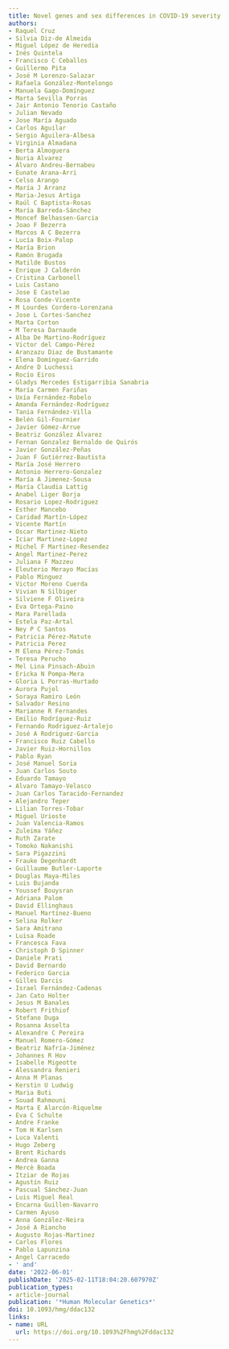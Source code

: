 ```yaml
---
title: Novel genes and sex differences in COVID-19 severity
authors:
- Raquel Cruz
- Silvia Diz-de Almeida
- Miguel López de Heredia
- Inés Quintela
- Francisco C Ceballos
- Guillermo Pita
- José M Lorenzo-Salazar
- Rafaela González-Montelongo
- Manuela Gago-Domínguez
- Marta Sevilla Porras
- Jair Antonio Tenorio Castaño
- Julian Nevado
- Jose María Aguado
- Carlos Aguilar
- Sergio Aguilera-Albesa
- Virginia Almadana
- Berta Almoguera
- Nuria Alvarez
- Álvaro Andreu-Bernabeu
- Eunate Arana-Arri
- Celso Arango
- María J Arranz
- Maria-Jesus Artiga
- Raúl C Baptista-Rosas
- María Barreda-Sánchez
- Moncef Belhassen-Garcia
- Joao F Bezerra
- Marcos A C Bezerra
- Lucía Boix-Palop
- María Brion
- Ramón Brugada
- Matilde Bustos
- Enrique J Calderón
- Cristina Carbonell
- Luis Castano
- Jose E Castelao
- Rosa Conde-Vicente
- M Lourdes Cordero-Lorenzana
- Jose L Cortes-Sanchez
- Marta Corton
- M Teresa Darnaude
- Alba De Martino-Rodríguez
- Victor del Campo-Pérez
- Aranzazu Diaz de Bustamante
- Elena Domínguez-Garrido
- Andre D Luchessi
- Rocío Eiros
- Gladys Mercedes Estigarribia Sanabria
- María Carmen Fariñas
- Uxía Fernández-Robelo
- Amanda Fernández-Rodríguez
- Tania Fernández-Villa
- Belén Gil-Fournier
- Javier Gómez-Arrue
- Beatriz González Álvarez
- Fernan Gonzalez Bernaldo de Quirós
- Javier González-Peñas
- Juan F Gutiérrez-Bautista
- María José Herrero
- Antonio Herrero-Gonzalez
- María A Jimenez-Sousa
- María Claudia Lattig
- Anabel Liger Borja
- Rosario Lopez-Rodriguez
- Esther Mancebo
- Caridad Martín-López
- Vicente Martín
- Oscar Martinez-Nieto
- Iciar Martinez-Lopez
- Michel F Martinez-Resendez
- Angel Martinez-Perez
- Juliana F Mazzeu
- Eleuterio Merayo Macías
- Pablo Minguez
- Victor Moreno Cuerda
- Vivian N Silbiger
- Silviene F Oliveira
- Eva Ortega-Paino
- Mara Parellada
- Estela Paz-Artal
- Ney P C Santos
- Patricia Pérez-Matute
- Patricia Perez
- M Elena Pérez-Tomás
- Teresa Perucho
- Mel Lina Pinsach-Abuin
- Ericka N Pompa-Mera
- Gloria L Porras-Hurtado
- Aurora Pujol
- Soraya Ramiro León
- Salvador Resino
- Marianne R Fernandes
- Emilio Rodríguez-Ruiz
- Fernando Rodriguez-Artalejo
- José A Rodriguez-Garcia
- Francisco Ruiz Cabello
- Javier Ruiz-Hornillos
- Pablo Ryan
- José Manuel Soria
- Juan Carlos Souto
- Eduardo Tamayo
- Alvaro Tamayo-Velasco
- Juan Carlos Taracido-Fernandez
- Alejandro Teper
- Lilian Torres-Tobar
- Miguel Urioste
- Juan Valencia-Ramos
- Zuleima Yáñez
- Ruth Zarate
- Tomoko Nakanishi
- Sara Pigazzini
- Frauke Degenhardt
- Guillaume Butler-Laporte
- Douglas Maya-Miles
- Luis Bujanda
- Youssef Bouysran
- Adriana Palom
- David Ellinghaus
- Manuel Martínez-Bueno
- Selina Rolker
- Sara Amitrano
- Luisa Roade
- Francesca Fava
- Christoph D Spinner
- Daniele Prati
- David Bernardo
- Federico Garcia
- Gilles Darcis
- Israel Fernández-Cadenas
- Jan Cato Holter
- Jesus M Banales
- Robert Frithiof
- Stefano Duga
- Rosanna Asselta
- Alexandre C Pereira
- Manuel Romero-Gómez
- Beatriz Nafría-Jiménez
- Johannes R Hov
- Isabelle Migeotte
- Alessandra Renieri
- Anna M Planas
- Kerstin U Ludwig
- Maria Buti
- Souad Rahmouni
- Marta E Alarcón-Riquelme
- Eva C Schulte
- Andre Franke
- Tom H Karlsen
- Luca Valenti
- Hugo Zeberg
- Brent Richards
- Andrea Ganna
- Mercè Boada
- Itziar de Rojas
- Agustín Ruiz
- Pascual Sánchez-Juan
- Luis Miguel Real
- Encarna Guillen-Navarro
- Carmen Ayuso
- Anna González-Neira
- José A Riancho
- Augusto Rojas-Martinez
- Carlos Flores
- Pablo Lapunzina
- Angel Carracedo
- ' and'
date: '2022-06-01'
publishDate: '2025-02-11T18:04:20.607970Z'
publication_types:
- article-journal
publication: '*Human Molecular Genetics*'
doi: 10.1093/hmg/ddac132
links:
- name: URL
  url: https://doi.org/10.1093%2Fhmg%2Fddac132
---
```

